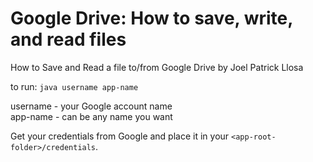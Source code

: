 # Google Drive: How to save, write, and read files
How to Save and Read a file to/from Google Drive by Joel Patrick Llosa

to run: `java username app-name`

username - your Google account name<br>
app-name - can be any name you want

Get your credentials from Google and place it in your `<app-root-folder>/credentials`.

